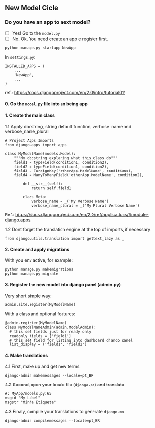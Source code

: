 ## New Model Cicle

### Do you have an app to next model?
- [ ] Yes! Go to the `model.py`
- [ ] No. Ok, You need create an app e register first.

```
python manage.py startapp NewApp
```

In `settings.py`:

```
INSTALLED_APPS = (
    ...
    'NewApp',
    ...
)
```

ref.: https://docs.djangoproject.com/en/2.0/intro/tutorial01/

#### 0. Go the `model.py` file into an being app

#### 1. Create the main class

1.1 Apply docstring, string default function, verbose_name and verbose_name_plural

```
# Project Apps Imports
from django.apps import apps

class MyModelName(models.Model):
    """My docstring explaning what this class do"""
    field1 = typeField(condition1, condition2),
    field2 = typeField(condition1, condition2),
    field3 = ForeignKey('otherApp.ModelName', conditions),
    field4 = ManyToManyField('otherApp.ModelName', condition2),

        def __str__(self):
            return self.field1

        class Meta:
            verbose_name = _('My Verbose Name')
            verbose_name_plural = _('My Plural Verbose Name')
```
Ref.: https://docs.djangoproject.com/en/2.0/ref/applications/#module-django.apps

1.2 Dont forget the translation engine at the top of imports, if necessary

```
from django.utils.translation import gettext_lazy as _
```

#### 2. Create and apply migrations

With you env active, for example:

```
python manage.py makemigrations
python manage.py migrate
```

#### 3. Register the new model into django panel (admin.py)

Very short simple way:

```
admin.site.register(MyModelName)
```

With a class and optional features:

```
@admin.register(MyModelName)
class MyModelNameAdmin(admin.ModelAdmin):
  # this set fields just for ready only
  readonly_fields = ['field1']
  # this set field for listing into dashboard django panel
  list_display = ('field1', 'field2')
```

#### 4. Make translations

4.1 First, make up and get new terms

```
django-admin makemessages --locale=pt_BR
```

4.2 Second, open your locale file (`django.po`) and translate

```
#: MyApp/models.py:65
msgid "My Label"
msgstr "Minha Etiqueta"
```


4.3 Finaly, compile your translations to generate `django.mo`

```
django-admin compilemessages --locale=pt_BR
```
